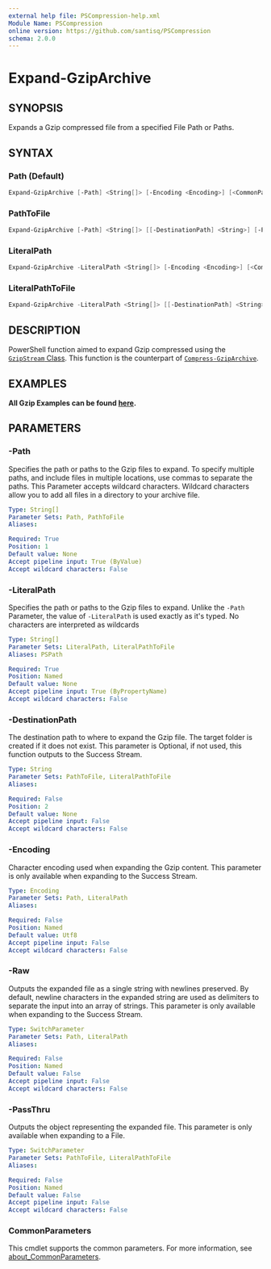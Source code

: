 ```yaml
---
external help file: PSCompression-help.xml
Module Name: PSCompression
online version: https://github.com/santisq/PSCompression
schema: 2.0.0
---
```


# Expand-GzipArchive

## SYNOPSIS

Expands a Gzip compressed file from a specified File Path or Paths.

## SYNTAX

### Path (Default)

```powershell
Expand-GzipArchive [-Path] <String[]> [-Encoding <Encoding>] [<CommonParameters>]
```

### PathToFile

```powershell
Expand-GzipArchive [-Path] <String[]> [[-DestinationPath] <String>] [-PassThru] [<CommonParameters>]
```

### LiteralPath

```powershell
Expand-GzipArchive -LiteralPath <String[]> [-Encoding <Encoding>] [<CommonParameters>]
```

### LiteralPathToFile

```powershell
Expand-GzipArchive -LiteralPath <String[]> [[-DestinationPath] <String>] [-PassThru] [<CommonParameters>]
```

## DESCRIPTION

PowerShell function aimed to expand Gzip compressed using the [`GzipStream` Class](https://learn.microsoft.com/en-us/dotnet/api/system.io.compression.gzipstream). This function is the counterpart of [`Compress-GzipArchive`](/docs/Compress-GzipArchive.md).

## EXAMPLES
__All Gzip Examples can be found [here](/docs/GzipExamples.md).__

## PARAMETERS

### -Path
Specifies the path or paths to the Gzip files to expand.
To specify multiple paths, and include files in multiple locations, use commas to separate the paths.
This Parameter accepts wildcard characters.
Wildcard characters allow you to add all files in a directory to your archive file.

```yaml
Type: String[]
Parameter Sets: Path, PathToFile
Aliases:

Required: True
Position: 1
Default value: None
Accept pipeline input: True (ByValue)
Accept wildcard characters: False
```

### -LiteralPath
Specifies the path or paths to the Gzip files to expand.
Unlike the `-Path` Parameter, the value of `-LiteralPath` is used exactly as it's typed.
No characters are interpreted as wildcards

```yaml
Type: String[]
Parameter Sets: LiteralPath, LiteralPathToFile
Aliases: PSPath

Required: True
Position: Named
Default value: None
Accept pipeline input: True (ByPropertyName)
Accept wildcard characters: False
```

### -DestinationPath
The destination path to where to expand the Gzip file.
The target folder is created if it does not exist.
This parameter is Optional, if not used, this function outputs to the Success Stream.

```yaml
Type: String
Parameter Sets: PathToFile, LiteralPathToFile
Aliases:

Required: False
Position: 2
Default value: None
Accept pipeline input: False
Accept wildcard characters: False
```

### -Encoding
Character encoding used when expanding the Gzip content.
This parameter is only available when expanding to the Success Stream.

```yaml
Type: Encoding
Parameter Sets: Path, LiteralPath
Aliases:

Required: False
Position: Named
Default value: Utf8
Accept pipeline input: False
Accept wildcard characters: False
```

### -Raw

Outputs the expanded file as a single string with newlines preserved.
By default, newline characters in the expanded string are used as delimiters to separate the input into an array of strings.
This parameter is only available when expanding to the Success Stream.

```yaml
Type: SwitchParameter
Parameter Sets: Path, LiteralPath
Aliases:

Required: False
Position: Named
Default value: False
Accept pipeline input: False
Accept wildcard characters: False
```

### -PassThru
Outputs the object representing the expanded file.
This parameter is only available when expanding to a File.

```yaml
Type: SwitchParameter
Parameter Sets: PathToFile, LiteralPathToFile
Aliases:

Required: False
Position: Named
Default value: False
Accept pipeline input: False
Accept wildcard characters: False
```

### CommonParameters
This cmdlet supports the common parameters. For more information, see [about_CommonParameters](http://go.microsoft.com/fwlink/?LinkID=113216).
